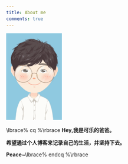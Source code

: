 ```yaml
---
title: About me
comments: true
---
```









<img src="/images/avatar.png" width="30%" height="30%">


\lbrace% cq %\rbrace **Hey,我是可乐的爸爸。**

**希望通过个人博客来记录自己的生活，并坚持下去。**

**Peace**~\lbrace% endcq %\rbrace